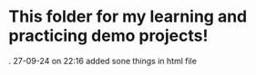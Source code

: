 # This folder for my learning and practicing demo projects!
. 27-09-24 on 22:16 added sone things in html file
